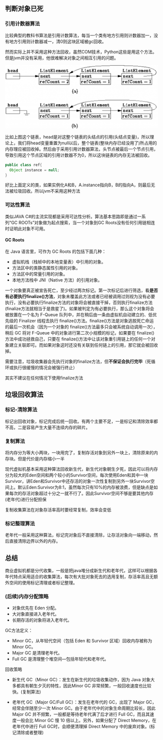 ## 判断对象已死

### 引用计数器算法

比较典型的教科书算法是引用计数算法，每当一个类有地方引用则计数器加一，没有地方引用则计数器减一，清0则这块区域被gc回收。

然而实际上并不采用这种方法回收，虽然COM技术，Python这些是用这个方法。但是jvm并没有采用，他很难解决对象之间相互引用的问题。

![](image/ref0.png)

比如上图这个链表，head是对这整个链表的头结点的引用(头结点变量)，所以理论上，我们将head变量重置为null以后，整个链表(整块内存已经没用了)所占用的内存理应被回收掉。然后由于采用引用计数器算法，头节点被最后一个节点引用，导致引用这个节点区域的引用计数器不为0，所以这块链表的内存无法被回收。


``` java
public class ref{
  Object instance = null;
}

```

好比上面定义的类，如果实例化A和B，A.instance指向B，B的指向A，则最后无法被垃圾回收。所以jvm不采用这种方法


### 可达性算法
类似JAVA C#的主流实现都是采用可达性分析。算法基本思路即是通过一系列“GC ROOTs”对象做为起点搜索，当一个对象到GC Roots没有任何引用链相连时证明此对象不可用。

#### GC Roots
在 Java 语言里，可作为 GC Roots 的包括下面几种：
- 虚拟机栈（栈帧中的本地变量表）中引用的对象。
- 方法区中的类静态属性引用的对象。
- 方法区中的常量引用的对象。
- 本地方法栈中 JNI（Native 方法）的引用对象。


一个对象要真正被宣告死亡，至少经过两次标记。第一次标记后进行筛选，看**是否有必要执行finalize()方法**，对象未覆盖此方法或者已经被调用过则视为没有必要执行，没有必要执行finalize方法的对象将会被直接干掉，否则执行finalize方法(finalize方法就相当于是救星了)。如果被判定为有必要执行，那么这个对象将会被放置在一个名为 F-Queue 队列中，并在稍后由一条由虚拟机自动建立的、低优先级的 Finalizer 线程去执行 finalize()方法。finalize()方法是对象逃脱死亡命运的最后一次机会（因为一个对象的 finalize()方法最多只会被系统自动调用一次），稍后 GC 将对 F-Queue 中的对象进行第二次小规模的标记，如果要在 finalize()方法中成功拯救自己，只要在 finalize()方法中让该对象重引用链上的任何一个对象建立关联即可。而如果对象这时还没有关联到任何链上的引用，那它就会被回收掉。

需要注意，垃圾收集器会先执行对象的finalize方法，但**不保证会执行完毕**（死循环或执行很缓慢的情况会被强行终止）

其实不建议在任何情况下使用finalize方法

## 垃圾回收算法

### 标记-清除算法
标记出回收对象，标记完成后统一回收。有两个主要不足，一是标记和清除效率都不高，二是容易产生大量不连续内存的碎片。

### 复制算法
将内存分为等大小两块，一块用完了，复制存活对象到另外一块上，清除原来的内存块。但是代价是内存缩小一半

现代虚拟机基本采用这种算法回收新生代，新生代对象朝生夕死，因此可以将内存分为较大的Eden空间和两个较小的Survivor空间，每次使用Eden和其中一块Survivor，讲Eden和Survivor中还存活的对象一次性复制到另外一块Survivor空间上。默认Eden:Survivor为8:1，虽然每次只有10%的内存被浪费，但是缺点是如果每次的存活对象超过十分之一就不行了。因此Survivor空间不够是要其他内存(老年代)进行分配担保

复制收集算法在对象存活率高时要经常复制，效率会变低

### 标记整理算法
老年代一般采用这种算法，标记完对象后不直接清除，让存活对象向一端移动，然后直接清除边界以外的内存。

## 总结
商业虚拟机都是分代收集，一般是把java堆分成新生代和老年代，这样可以根据各年代特点采用适合的收集算法，每次有大批对象死去的选用复制，存活率高且无额外空间的使用标记清理或者标记整理。

### (后续)内存分配策略
- 对象优先在 Eden 分配。
- 大对象直接进入老年代。
- 长期存活的对象将进入老年代。

GC方法定义：
 - Minor GC，从年轻代空间（包括 Eden 和 Survivor 区域）回收内存被称为 Minor GC。
 - Major GC 是清理老年代。
 - Full GC 是清理整个堆空间—包括年轻代和老年代。



回收策略
- 新生代 GC（Minor GC）：发生在新生代的垃圾收集动作，因为 Java 对象大多都具有朝生夕灭的特性，因此Minor GC 非常频繁，一般回收速度也比较快。(复制算法)

- 老年代 GC（Major GC/Full GC）：发生在老年代的 GC，出现了 Major GC，经常会伴随至少一次 Minor GC。由于老年代中的对象生命周期比较长，因此 Major GC 并不频繁，一般都是等待老年代满了后才进行 Full GC，而且其速度一般会比 Minor GC 慢 10 倍以上。另外，如果分配了 Direct Memory，在老年代中进行 Full GC时，会顺便清理掉 Direct Memory 中的废弃对象。(标记清除或者整理)
